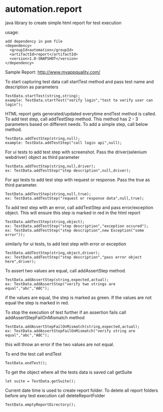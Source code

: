 # automation.report
java library to create simple html report for test execution

usage:
```
add dependency in pom file
<dependency>
  <groupId>automation</groupId>
  <artifactId>report</artifactId>
  <version>1.0-SNAPSHOT</version>
</dependency>
```

Sample Report:
http://www.myappquality.com/

To start capturing test data call startTest method and pass test name and description as parameters
```
TestData.startTest(string,string);
example: TestData.startTest("verify login","test to verify user can login");
```
HTML report gets generated/updated everytime endTest method is called.  
To add test step, call addTestStep method. This method has 2 - 3 parameters based on different needs.
To add a simple step, call below method.
```
TestData.addTestStep(string,null);
example: TestData.addTestStep("call login api",null);
```
For ui tests to add test step with screenshot. Pass the driver(selenium webdriver) object as third parameter
```
TestData.addTestStep(string,null,driver);
ex: TestData.addTestStep("step description",null,driver);
```
For api tests to add test step with request or response. Pass the true as third parameter.
```
TestData.addTestStep(string,null,true);
ex: TestData.addTestStep("request or response data",null,true);
```
To add test step with an error, call addTestStep and pass error/exception object. This will ensure this step is marked in red in the html report
```
TestData.addTestStep(string,object);
ex: TestData.addTestStep("step description","exception occured");
ex: TestData.addTestStep("step description",new Exception("some error"));
```
similarly for ui tests, to add test step with error or exception
```
TestData.addTestStep(string,object,driver);
ex: TestData.addTestStep("step description","pass error object here",driver);
```
To assert two values are equal, call addAssertStep method.
```
TestData.addAssertStep(string,expected,actual);
ex: TestData.addAssertStep("verify two strings are equal","abc","ABC");
```
if the values are equal, the step is marked as green. If the values are not equal the step is marked in red.

To stop the execution of test further if an assertion fails call addAssertStepFailOnMismatch method

```
TestData.addAssertStepFailOnMismatch(string,expected,actual);
ex: TestData.addAssertStepFailOnMismatch("verify string are equal","abc","ABC");
```
this will throw an error if the two values are not equal.

To end the test call endTest
```
TestData.endTest();
```

To get the object where all the tests data is saved call getSuite
```
let suite = TestData.getSuite();
```
Current date time is used to create report folder. To delete all report folders before any test execution call deleteReportFolder
```
TestData.emptyReportDirectory();
```

